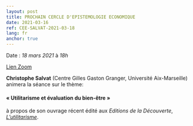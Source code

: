 ```yaml
---
layout: post
title: PROCHAIN CERCLE D'EPISTEMOLOGIE ECONOMIQUE
date: 2021-03-16
ref: CEE-SALVAT-2021-03-18
lang: fr
anchor: true
---
```


<i class="fas fa-table"></i> Date : _18 mars 2021_ à _18h_

<i class="fa fa-video-camera"></i> [Lien Zoom](https://zoom.univ-paris1.fr/j/97742490339?pwd=L2w0YmxxRW96akN3b1k1Q0EwQTVRdz09)

**Christophe Salvat** (Centre Gilles Gaston Granger, Université Aix-Marseille) animera la séance sur le thème:

#### « Utilitarisme et évaluation du bien-être »

à propos de son ouvrage récent édité aux *Editions de la Découverte*,  [*L’utilitarisme*](https://www.editionsladecouverte.fr/l_utilitarisme-9782348055379).
